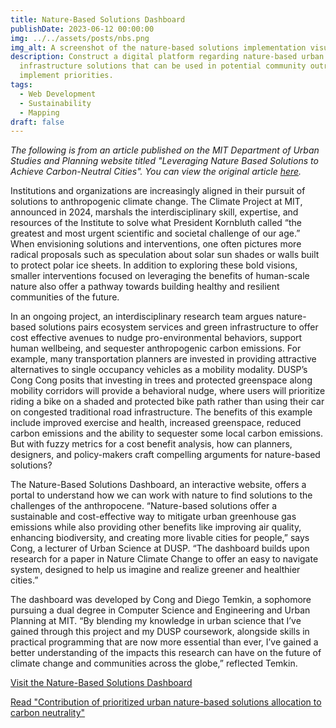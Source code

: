 ```yaml
---
title: Nature-Based Solutions Dashboard
publishDate: 2023-06-12 00:00:00
img: ../../assets/posts/nbs.png
img_alt: A screenshot of the nature-based solutions implementation visualization
description: Construct a digital platform regarding nature-based urban
  infrastructure solutions that can be used in potential community outreach to
  implement priorities.
tags:
  - Web Development
  - Sustainability
  - Mapping
draft: false
---
```


_The following is from an article published on the MIT Department of Urban Studies and Planning website titled "Leveraging Nature Based Solutions to Achieve Carbon-Neutral Cities". You can view the original article [here](https://dusp.mit.edu/news/leveraging-nature-based-solutions-achieve-carbon-neutral-cities)._

Institutions and organizations are increasingly aligned in their pursuit of solutions to anthropogenic climate change. The Climate Project at MIT, announced in 2024, marshals the interdisciplinary skill, expertise, and resources of the Institute to solve what President Kornbluth called “the greatest and most urgent scientific and societal challenge of our age.” When envisioning solutions and interventions, one often pictures more radical proposals such as speculation about solar sun shades or walls built to protect polar ice sheets. In addition to exploring these bold visions, smaller interventions focused on leveraging the benefits of human-scale nature also offer a pathway towards building healthy and resilient communities of the future.

In an ongoing project, an interdisciplinary research team argues nature-based solutions pairs ecosystem services and green infrastructure to offer cost effective avenues to nudge pro-environmental behaviors, support human wellbeing, and sequester anthropogenic carbon emissions. For example, many transportation planners are invested in providing attractive alternatives to single occupancy vehicles as a mobility modality. DUSP’s Cong Cong posits that investing in trees and protected greenspace along mobility corridors will provide a behavioral nudge, where users will prioritize riding a bike on a shaded and protected bike path rather than using their car on congested traditional road infrastructure. The benefits of this example include improved exercise and health, increased greenspace, reduced carbon emissions and the ability to sequester some local carbon emissions. But with fuzzy metrics for a cost benefit analysis, how can planners, designers, and policy-makers craft compelling arguments for nature-based solutions?

The Nature-Based Solutions Dashboard, an interactive website, offers a portal to understand how we can work with nature to find solutions to the challenges of the anthropocene. “Nature-based solutions offer a sustainable and cost-effective way to mitigate urban greenhouse gas emissions while also providing other benefits like improving air quality, enhancing biodiversity, and creating more livable cities for people,” says Cong, a lecturer of Urban Science at DUSP. “The dashboard builds upon research for a paper in Nature Climate Change to offer an easy to navigate system, designed to help us imagine and realize greener and healthier cities.”

The dashboard was developed by Cong and Diego Temkin, a sophomore pursuing a dual degree in Computer Science and Engineering and Urban Planning at MIT. “By blending my knowledge in urban science that I’ve gained through this project and my DUSP coursework, alongside skills in practical programming that are now more essential than ever, I’ve gained a better understanding of the impacts this research can have on the future of climate change and communities across the globe,” reflected Temkin.

[Visit the Nature-Based Solutions Dashboard](https://dtemkin1.github.io/dusp-nbs/)

[Read "Contribution of prioritized urban nature-based solutions allocation to carbon neutrality"](https://doi.org/10.1038/s41558-023-01737-x)
